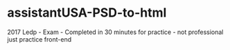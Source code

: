 # assistantUSA-PSD-to-html
2017 Ledp - Exam - Completed in 30 minutes for practice - not professional just practice front-end
